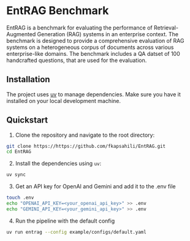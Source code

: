 # EntRAG Benchmark

EntRAG is a benchmark for evaluating the performance of Retrieval-Augmented Generation (RAG) systems in an enterprise context. The benchmark is designed to provide a comprehensive evaluation of RAG systems on a heterogeneous corpus of documents across various enterprise-like domains. The benchmark includes a QA datset of 100 handcrafted questions, that are used for the evaluation.

## Installation

The project uses [uv](https://docs.astral.sh/uv/getting-started/installation/) to manage dependencies. Make sure you have it installed on your local development machine.

## Quickstart

1. Clone the repository and navigate to the root directory:
```bash
git clone https://https://github.com/fkapsahili/EntRAG.git
cd EntRAG
```

2. Install the dependencies using `uv`:
```bash
uv sync
```

3. Get an API key for OpenAI and Gemini and add it to the .env file
```bash
touch .env
echo "OPENAI_API_KEY=<your_openai_api_key>" >> .env 
echo "GEMINI_API_KEY=<your_gemini_api_key>" >> .env
```

4. Run the pipeline with the default config
```bash
uv run entrag --config example/configs/default.yaml 
```